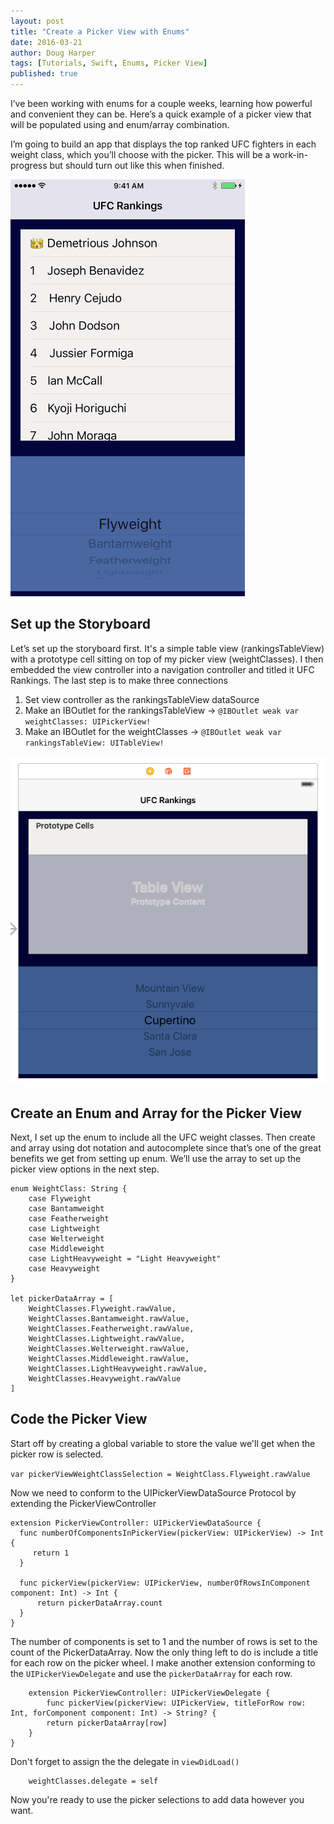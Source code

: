 ```yaml
---
layout: post
title: "Create a Picker View with Enums"
date: 2016-03-21
author: Doug Harper
tags: [Tutorials, Swift, Enums, Picker View]
published: true
---
```


I’ve been working with enums for a couple weeks, learning how powerful and convenient they can be.  Here’s a quick example of a picker view that will be populated using and enum/array combination.  

I’m going to build an app that displays the top ranked UFC fighters in each weight class,  which you’ll choose with the picker.  This will be a work-in-progress but should turn out like this when finished.

![UFC Rankings Gif](/images/UFCRankings.gif "UFC Rankings")

## Set up the Storyboard

Let’s set up the storyboard first.  It's a simple table view (rankingsTableView) with a prototype cell sitting on top of my picker view (weightClasses).  I then embedded the view controller into a navigation controller and titled it UFC Rankings.   The last step is to make three connections

1. Set view controller as the rankingsTableView dataSource
2. Make an IBOutlet for the rankingsTableView -> `@IBOutlet weak var weightClasses: UIPickerView!` 
3. Make an IBOutlet for the weightClasses -> `@IBOutlet weak var rankingsTableView: UITableView!`

![UFC Rankings Storyboard Screenshot](/images/UFCRankingsStoryboard.png "UFC Rankings Storyboard Screenshot")

## Create an Enum and Array for the Picker View

Next, I set up the enum to include all the UFC weight classes.  Then create and array using dot notation and autocomplete since that’s one of the great benefits we get from setting up enum.  We’ll use the array to set up the picker view options in the next step.  

    enum WeightClass: String {
        case Flyweight
        case Bantamweight
        case Featherweight
        case Lightweight
        case Welterweight
        case Middleweight
        case LightHeavyweight = "Light Heavyweight"
        case Heavyweight
    }
    
    let pickerDataArray = [
        WeightClasses.Flyweight.rawValue,
        WeightClasses.Bantamweight.rawValue,
        WeightClasses.Featherweight.rawValue,
        WeightClasses.Lightweight.rawValue,
        WeightClasses.Welterweight.rawValue,
        WeightClasses.Middleweight.rawValue,
        WeightClasses.LightHeavyweight.rawValue,
        WeightClasses.Heavyweight.rawValue
    ]


## Code the Picker View

Start off by creating a global variable to store the value we'll get when the picker row is selected.

`var pickerViewWeightClassSelection = WeightClass.Flyweight.rawValue`

Now we need to conform to the UIPickerViewDataSource Protocol by extending the PickerViewController

    extension PickerViewController: UIPickerViewDataSource {
      func numberOfComponentsInPickerView(pickerView: UIPickerView) -> Int {
         return 1
      }
    
      func pickerView(pickerView: UIPickerView, numberOfRowsInComponent component: Int) -> Int {
          return pickerDataArray.count
      }
    }

The number of components is set to 1 and the number of rows is set to the count of the PickerDataArray.   Now the only thing left to do is include a title for each row on the picker wheel.  I make another extension conforming to the `UIPickerViewDelegate` and use the `pickerDataArray` for each row.  

        extension PickerViewController: UIPickerViewDelegate {
            func pickerView(pickerView: UIPickerView, titleForRow row: Int, forComponent component: Int) -> String? {
            return pickerDataArray[row]
        }
    }

Don't forget to assign the the delegate in `viewDidLoad()`

        weightClasses.delegate = self
        
Now you're ready to use the picker selections to add data however you want.





